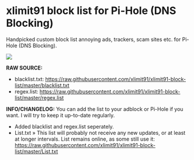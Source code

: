 # xlimit91 block list for Pi-Hole (DNS Blocking)
Handpicked custom block list annoying ads, trackers, scam sites etc. for Pi-Hole (DNS Blocking).

![](https://raw.githubusercontent.com/xlimit91/xlimit91-block-list/master/img/xlimit91-pihole-blocklist-github-banner-2.jpg)

**RAW SOURCE:**
- blacklist.txt: https://raw.githubusercontent.com/xlimit91/xlimit91-block-list/master/blacklist.txt
- regex.list: https://raw.githubusercontent.com/xlimit91/xlimit91-block-list/master/regex.list

**INFO/CHANGELOG:**
You can add the list to your adblock or Pi-Hole if you want. I will try to keep it up-to-date regularly.
- Added blacklist and regex.list seperately.
- List.txt » This list will probably not receive any new updates, or at least at longer intervals. List remains online, as some still use it: https://raw.githubusercontent.com/xlimit91/xlimit91-block-list/master/List.txt
